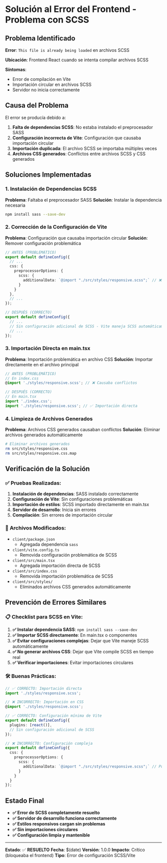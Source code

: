 # Solución al Error del Frontend - Problema con SCSS

## Problema Identificado

**Error**: `This file is already being loaded` en archivos SCSS

**Ubicación**: Frontend React cuando se intenta compilar archivos SCSS

**Síntomas**:
- Error de compilación en Vite
- Importación circular en archivos SCSS
- Servidor no inicia correctamente

## Causa del Problema

El error se producía debido a:

1. **Falta de dependencias SCSS**: No estaba instalado el preprocesador SASS
2. **Configuración incorrecta de Vite**: Configuración que causaba importación circular
3. **Importación duplicada**: El archivo SCSS se importaba múltiples veces
4. **Archivos CSS generados**: Conflictos entre archivos SCSS y CSS generados

## Soluciones Implementadas

### 1. **Instalación de Dependencias SCSS**

**Problema**: Faltaba el preprocesador SASS
**Solución**: Instalar la dependencia necesaria

```bash
npm install sass --save-dev
```

### 2. **Corrección de la Configuración de Vite**

**Problema**: Configuración que causaba importación circular
**Solución**: Remover configuración problemática

```typescript
// ANTES (PROBLEMÁTICO)
export default defineConfig({
  // ...
  css: {
    preprocessorOptions: {
      scss: {
        additionalData: `@import "./src/styles/responsive.scss";` // ❌ Causaba importación circular
      }
    }
  },
  // ...
});

// DESPUÉS (CORRECTO)
export default defineConfig({
  // ...
  // Sin configuración adicional de SCSS - Vite maneja SCSS automáticamente
  // ...
});
```

### 3. **Importación Directa en main.tsx**

**Problema**: Importación problemática en archivo CSS
**Solución**: Importar directamente en el archivo principal

```typescript
// ANTES (PROBLEMÁTICO)
// En index.css
@import './styles/responsive.scss'; // ❌ Causaba conflictos

// DESPUÉS (CORRECTO)
// En main.tsx
import './index.css';
import './styles/responsive.scss'; // ✅ Importación directa
```

### 4. **Limpieza de Archivos Generados**

**Problema**: Archivos CSS generados causaban conflictos
**Solución**: Eliminar archivos generados automáticamente

```bash
# Eliminar archivos generados
rm src/styles/responsive.css
rm src/styles/responsive.css.map
```

## Verificación de la Solución

### ✅ **Pruebas Realizadas**:

1. **Instalación de dependencias**: SASS instalado correctamente
2. **Configuración de Vite**: Sin configuraciones problemáticas
3. **Importación de estilos**: SCSS importado directamente en main.tsx
4. **Servidor de desarrollo**: Inicia sin errores
5. **Compilación**: Sin errores de importación circular

### 🔧 **Archivos Modificados**:

- `client/package.json`
  - Agregada dependencia `sass`
- `client/vite.config.ts`
  - Removida configuración problemática de SCSS
- `client/src/main.tsx`
  - Agregada importación directa de SCSS
- `client/src/index.css`
  - Removida importación problemática de SCSS
- `client/src/styles/`
  - Eliminados archivos CSS generados automáticamente

## Prevención de Errores Similares

### 📋 **Checklist para SCSS en Vite**:

1. **✅ Instalar dependencia SASS**: `npm install sass --save-dev`
2. **✅ Importar SCSS directamente**: En main.tsx o componentes
3. **✅ Evitar configuraciones complejas**: Dejar que Vite maneje SCSS automáticamente
4. **✅ No generar archivos CSS**: Dejar que Vite compile SCSS en tiempo real
5. **✅ Verificar importaciones**: Evitar importaciones circulares

### 🛠️ **Buenas Prácticas**:

```typescript
// ✅ CORRECTO: Importación directa
import './styles/responsive.scss';

// ❌ INCORRECTO: Importación en CSS
@import './styles/responsive.scss';

// ✅ CORRECTO: Configuración mínima de Vite
export default defineConfig({
  plugins: [react()],
  // Sin configuración adicional de SCSS
});

// ❌ INCORRECTO: Configuración compleja
export default defineConfig({
  css: {
    preprocessorOptions: {
      scss: {
        additionalData: `@import "./src/styles/responsive.scss";` // Puede causar problemas
      }
    }
  }
});
```

## Estado Final

- **✅ Error de SCSS completamente resuelto**
- **✅ Servidor de desarrollo funciona correctamente**
- **✅ Estilos responsivos cargan sin problemas**
- **✅ Sin importaciones circulares**
- **✅ Configuración limpia y mantenible**

---

**Estado**: ✅ **RESUELTO**
**Fecha**: $(date)
**Versión**: 1.0.0
**Impacto**: Crítico (bloqueaba el frontend)
**Tipo**: Error de configuración SCSS/Vite
